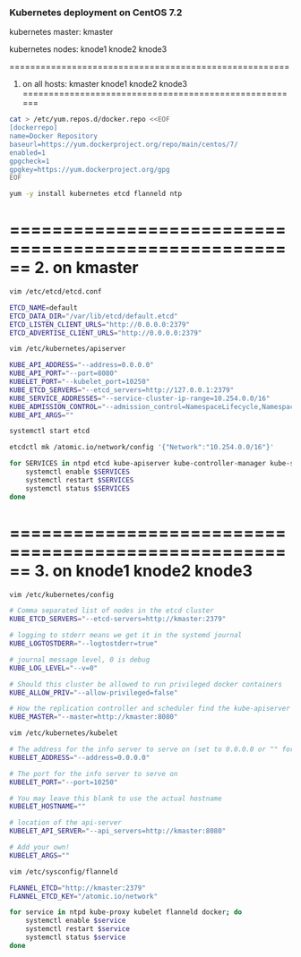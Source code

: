 ### Kubernetes deployment on CentOS 7.2

kubernetes master: kmaster

kubernetes nodes: knode1 knode2 knode3

======================================================
1. on all hosts: kmaster knode1 knode2 knode3
======================================================

``` bash
cat > /etc/yum.repos.d/docker.repo <<EOF
[dockerrepo]
name=Docker Repository
baseurl=https://yum.dockerproject.org/repo/main/centos/7/
enabled=1
gpgcheck=1
gpgkey=https://yum.dockerproject.org/gpg
EOF
```

```bash
yum -y install kubernetes etcd flanneld ntp
```


======================================================
2. on kmaster
======================================================

```bash
vim /etc/etcd/etcd.conf

ETCD_NAME=default
ETCD_DATA_DIR="/var/lib/etcd/default.etcd"
ETCD_LISTEN_CLIENT_URLS="http://0.0.0.0:2379"
ETCD_ADVERTISE_CLIENT_URLS="http://0.0.0.0:2379"
```

```bash
vim /etc/kubernetes/apiserver

KUBE_API_ADDRESS="--address=0.0.0.0"
KUBE_API_PORT="--port=8080"
KUBELET_PORT="--kubelet_port=10250"
KUBE_ETCD_SERVERS="--etcd_servers=http://127.0.0.1:2379"
KUBE_SERVICE_ADDRESSES="--service-cluster-ip-range=10.254.0.0/16"
KUBE_ADMISSION_CONTROL="--admission_control=NamespaceLifecycle,NamespaceExists,LimitRanger,SecurityContextDeny,ResourceQuota"
KUBE_API_ARGS=""
```

```bash
systemctl start etcd
```

```bash
etcdctl mk /atomic.io/network/config '{"Network":"10.254.0.0/16"}'
```

```bash
for SERVICES in ntpd etcd kube-apiserver kube-controller-manager kube-scheduler flanneld; do
    systemctl enable $SERVICES
    systemctl restart $SERVICES
    systemctl status $SERVICES 
done
```

======================================================
3. on knode1 knode2 knode3
======================================================

```bash
vim /etc/kubernetes/config

# Comma separated list of nodes in the etcd cluster
KUBE_ETCD_SERVERS="--etcd-servers=http://kmaster:2379"

# logging to stderr means we get it in the systemd journal
KUBE_LOGTOSTDERR="--logtostderr=true"

# journal message level, 0 is debug
KUBE_LOG_LEVEL="--v=0"

# Should this cluster be allowed to run privileged docker containers
KUBE_ALLOW_PRIV="--allow-privileged=false"

# How the replication controller and scheduler find the kube-apiserver
KUBE_MASTER="--master=http://kmaster:8080"
```

```bash
vim /etc/kubernetes/kubelet

# The address for the info server to serve on (set to 0.0.0.0 or "" for all interfaces)
KUBELET_ADDRESS="--address=0.0.0.0"

# The port for the info server to serve on
KUBELET_PORT="--port=10250"

# You may leave this blank to use the actual hostname
KUBELET_HOSTNAME=""

# location of the api-server
KUBELET_API_SERVER="--api_servers=http://kmaster:8080"

# Add your own!
KUBELET_ARGS=""
```

```bash
vim /etc/sysconfig/flanneld

FLANNEL_ETCD="http://kmaster:2379"
FLANNEL_ETCD_KEY="/atomic.io/network"
```

```bash
for service in ntpd kube-proxy kubelet flanneld docker; do
    systemctl enable $service
    systemctl restart $service
    systemctl status $service 
done
```
